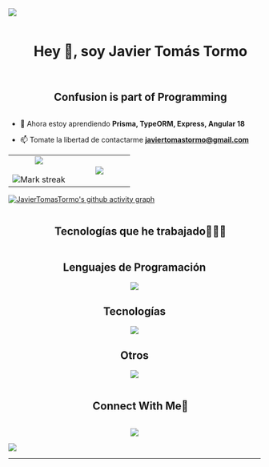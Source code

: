 
<div>
<!--horizontal divider(gradiant)-->
<img src="https://user-images.githubusercontent.com/73097560/115834477-dbab4500-a447-11eb-908a-139a6edaec5c.gif">

<!--h1 without bottom border-->
<div id="user-content-toc">
  <ul align="center">
    <summary><h1 style="display: inline-block">Hey 👋, soy Javier Tomás Tormo</h1></summary>
  </ul>
</div>


<!--h2 without bottom border-->
<div id="user-content-toc">
  <ul align="center">
    <summary><h2 style="display: inline-block">Confusion is part of Programming</h2></summary>
  </ul>
</div>


<!--Intro start-->
- 🔭 Ahora estoy aprendiendo **Prisma, TypeORM, Express, Angular 18**

- 📫 Tomate la libertad de contactarme **javiertomastormo@gmail.com**



<!--- stats & Trophy (start) -->
<p align="center">
  <!--- stats (start) -->
<table align="center">
<tr border="none">
<td width="50%" align="center">
  
  <img  align="center"  src="https://github-readme-stats.vercel.app/api?username=JavierTomasTormo&theme=dark&show_icons=true&count_private=true" />
  <br></br>
  <img  title="🔥 Get streak stats for your profile at git.io/streak-stats" alt="Mark streak" src="https://github-readme-streak-stats.herokuapp.com/?user=JavierTomasTormo&theme=dark&hide_border=false" /> 
</td>

<td width="50%" align="center">

  <img  align="center"  src="https://github-readme-stats.anuraghazra1.vercel.app/api/top-langs/?username=JavierTomasTormo&theme=dark&hide_border=false&no-bg=true&no-frame=true&langs_count=10"/>
  
  </td>
</tr>
</table>
<!--- stats (end) -->

<!--- activityGraph (start)
[![activity graph](https://github-readme-activity-graph.vercel.app/graph?username=JavierTomasTormo&theme=github-dark-dimmed&custom_title=Guilyx%20Activity%20Graph&hide_border=true)](https://github.com/ashutosh00710/github-readme-activity-graph) -->
<!--- ActivityGraph (end) -->

[![JavierTomasTormo's github activity graph](https://github-readme-activity-graph.vercel.app/graph?username=JavierTomasTormo)](https://github.com/JavierTomasTormo/github-readme-activity-graph)


</p>        
<!--- stats (end) -->


<!--h1 without bottom border-->
<div id="user-content-toc">
  <ul align="center">
    <summary><h2 style="display: inline-block">Tecnologías que he trabajado👨🏻‍💻</h2></summary>
  </ul>
</div>




<!-- Lenguajes de Programación -->
<h2 align="center">Lenguajes de Programación</h2>
<p align="center">
  <a href="https://skillicons.dev">
    <img src="https://skillicons.dev/icons?i=html,css,java,js,php,md,ts&perline=3" />
  </a>
</p>

<!-- Tecnologías -->
<h2 align="center">Tecnologías</h2>
<p align="center">
  <a href="https://skillicons.dev">
    <img src="https://skillicons.dev/icons?i=prisma,nodejs,git,aws,docker,github,wordpress,debian,mint,linux,windows,mongodb,mysql,jquery,powershell,bash&perline=8&theme=light" />
  </a>
</p>
<!-- Otros -->
<h2 align="center">Otros</h2>
<p align="center">
  <a href="https://skillicons.dev">
    <img src="https://skillicons.dev/icons?i=discord,gmail,instagram,vscode,eclipse&perline=3" />
  </a>
</p>


<!-- Connect with me -->
<!--h2 without bottom border-->
<div id="user-content-toc">
  <ul align="center">
    <a href="https://github.com/JavierTomasTormo" target="_blank" ><summary><h2 style="display: inline-block">Connect With Me🤝</h2></summary></a>
  </ul>
</div>

<!--icons and links
<p align="center">
<a href="https://github.com/JavierTomasTormo" target="_blank"><img align="center" src="https://user-images.githubusercontent.com/88904952/234979284-68c11d7f-1acc-4f0c-ac78-044e1037d7b0.png" alt="linkedin" height="50" width="50" /></a>
<a href="https://twitter.com/Javiertt_alb" target="_blank"><img align="center" src="https://user-images.githubusercontent.com/88904952/234980676-61bfb021-ecc8-48f7-88e6-34c1b06c4a58.png" alt="twitter" height="50" width="50" /></a> 
<a href="https://www.instagram.com/javiertt_03/" target="blank"><img align="center" src="https://user-images.githubusercontent.com/88904952/234981169-2dd1e58f-4b7e-468c-8213-034ba62156c3.png" alt="instagram" height="50" width="50" /></a>
<a href="#" target="blank"><img align="center" src="https://user-images.githubusercontent.com/88904952/234982627-019fd336-6248-453c-9b05-97c13fd1d207.png" alt="discord" height="50" width="50" /></a>
  
</p>
-->

<!--profile visit count-->
<div align="center">
  
  [![](https://visitcount.itsvg.in/api?id=JavierTomasTormo&label=Visitas&color=11&icon=6&pretty=false)](https://visitcount.itsvg.in)
  
</div>


<!--horizontal divider(gradiant)-->
<img src="https://user-images.githubusercontent.com/73097560/115834477-dbab4500-a447-11eb-908a-139a6edaec5c.gif">

----------------------------------------------------------------------
